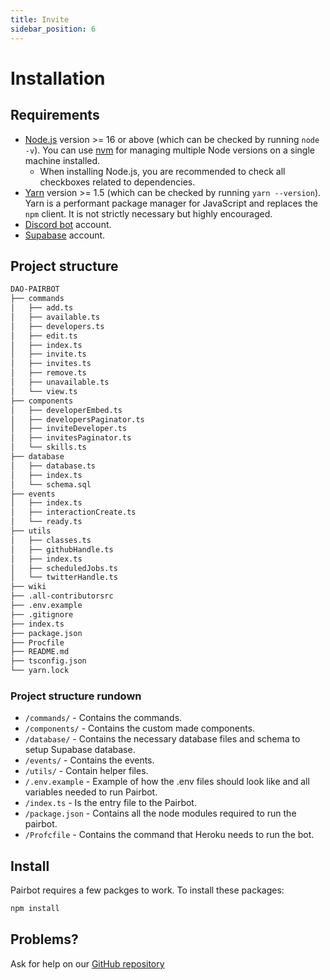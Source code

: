 ```yaml
---
title: Invite
sidebar_position: 6
---
```


# Installation


## Requirements

- [Node.js](https://nodejs.org/en/download/) version >= 16 or above (which can be checked by running `node -v`). You can use [nvm](https://github.com/nvm-sh/nvm) for managing multiple Node versions on a single machine installed.
  - When installing Node.js, you are recommended to check all checkboxes related to dependencies.
- [Yarn](https://yarnpkg.com/en/) version >= 1.5 (which can be checked by running `yarn --version`). Yarn is a performant package manager for JavaScript and replaces the `npm` client. It is not strictly necessary but highly encouraged.
- [Discord bot](https://discord.com/developers/applications) account.
- [Supabase](https://supabase.com/) account.

## Project structure 

```bash
DAO-PAIRBOT
├── commands
│   ├── add.ts
│   ├── available.ts
│   ├── developers.ts
│   ├── edit.ts
│   ├── index.ts
│   ├── invite.ts
│   ├── invites.ts
│   ├── remove.ts
│   ├── unavailable.ts
│   └── view.ts
├── components
│   ├── developerEmbed.ts
│   ├── developersPaginator.ts
│   ├── inviteDeveloper.ts
│   ├── invitesPaginator.ts
│   └── skills.ts
├── database
│   ├── database.ts
│   ├── index.ts
│   └── schema.sql
├── events
│   ├── index.ts
│   ├── interactionCreate.ts
│   └── ready.ts
├── utils
│   ├── classes.ts
│   ├── githubHandle.ts
│   ├── index.ts
│   ├── scheduledJobs.ts
│   └── twitterHandle.ts
├── wiki
├── .all-contributorsrc
├── .env.example
├── .gitignore
├── index.ts
├── package.json
├── Procfile
├── README.md
├── tsconfig.json
└── yarn.lock
```

### Project structure rundown

- `/commands/` - Contains the commands.
- `/components/` - Contains the custom made components.
- `/database/` - Contains the necessary database files and schema to setup Supabase database.
- `/events/` - Contains the events.
- `/utils/` - Contain helper files.
- `/.env.example` - Example of how the .env files should look like and all variables needed to run Pairbot.
- `/index.ts` - Is the entry file to the Pairbot.
- `/package.json` - Contains all the node modules required to run the pairbot.
- `/Profcfile` - Contains the command that Heroku needs to run the bot.
  
## Install

Pairbot requires a few packges to work. To install these packages:

```bash npm2yarn
npm install
```

## Problems? 

Ask for help on our [GitHub repository](https://github.com/developer-dao/DAO-pairbot)